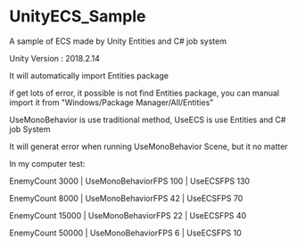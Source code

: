 # UnityECS_Sample
A sample of ECS made by Unity Entities and C# job system

Unity Version : 2018.2.14

It will automatically import Entities package

if get lots of error, it possible is not find Entities package, you can manual import it from "Windows/Package Manager/All/Entities"

UseMonoBehavior is use traditional method, UseECS is use Entities and C# job System

It will generat error when running UseMonoBehavior Scene, but it no matter

In my computer test:

EnemyCount 3000  |  UseMonoBehaviorFPS 100  |  UseECSFPS 130

EnemyCount 8000  |  UseMonoBehaviorFPS 42  |  UseECSFPS 70

EnemyCount 15000  |  UseMonoBehaviorFPS 22  |  UseECSFPS 40

EnemyCount 50000  |  UseMonoBehaviorFPS 6  |  UseECSFPS 10
